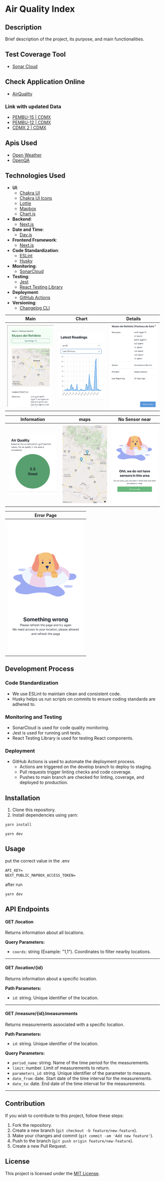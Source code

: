 # Air Quality Index

## Description
Brief description of the project, its purpose, and main functionalities.


## Test Coverage Tool
- [Sonar Cloud](https://sonarcloud.io/project/overview?id=miguel-jardinez_airquality)

## Check Application Online
- [AirQuality](https://airquality-miguel-jardinez.vercel.app/)

### Link with updated Data
- [PEMBU-15 | CDMX](https://airquality-miguel-jardinez.vercel.app/location/356290)
- [PEMBU-12 | CDMX](https://airquality-miguel-jardinez.vercel.app/location/352972)
- [CDMX 2 | CDMX](https://airquality-miguel-jardinez.vercel.app/location/253827)

## Apis Used
- [Open Weather](https://openweathermap.org/)
- [OpenQA](https://openaq.org/)


## Technologies Used
- **UI**:
    - [Chakra UI](https://chakra-ui.com/)
    - [Chakra UI Icons](https://chakra-ui.com/docs/media-and-icons/icon)
    - [Lottie](https://airbnb.io/lottie/#/)
    - [Mapbox](https://www.mapbox.com/)
    - [Chart.js](https://www.chartjs.org/)
- **Backend**:
    - [Next.js](https://nextjs.org/)
- **Date and Time**:
    - [Day.js](https://day.js.org/)
- **Frontend Framework**:
    - [Next.js](https://nextjs.org/)
- **Code Standardization**:
    - [ESLint](https://eslint.org/)
    - [Husky](https://typicode.github.io/husky/#/)
- **Monitoring**:
    - [SonarCloud](https://sonarcloud.io/)
- **Testing**:
    - [Jest](https://jestjs.io/)
    - [React Testing Library](https://testing-library.com/docs/react-testing-library/intro/)
- **Deployment**:
    - [GitHub Actions](https://github.com/features/actions)
- **Versioning**:
    - [Changelog CLI](https://changelog.md/cli/)

|                      Main                       |                      Chart                       |                      Details                       |
|:-----------------------------------------------:|:------------------------------------------------:|:--------------------------------------------------:|
| <img src="docs/images/main.png" width="250px"/> | <img src="docs/images/chart.png" width="250px"/> | <img src="docs/images/details.png" width="250px"/> |

|                      Information                       |                      maps                       |                   No Sensor near                   |
|:------------------------------------------------------:|:-----------------------------------------------:|:--------------------------------------------------:|
| <img src="docs/images/information.png" width="250px"/> | <img src="docs/images/maps.png" width="250px"/> | <img src="docs/images/no-data.png" width="250px"/> |

|                      Error Page                       |
|:-----------------------------------------------------:|
| <img src="docs/images/error-page.png" width="250px"/> |

## Development Process
### Code Standardization
- We use ESLint to maintain clean and consistent code.
- Husky helps us run scripts on commits to ensure coding standards are adhered to.

### Monitoring and Testing
- SonarCloud is used for code quality monitoring.
- Jest is used for running unit tests.
- React Testing Library is used for testing React components.

### Deployment
- GitHub Actions is used to automate the deployment process.
    - Actions are triggered on the develop branch to deploy to staging.
    - Pull requests trigger linting checks and code coverage.
    - Pushes to main branch are checked for linting, coverage, and deployed to production.

## Installation
1. Clone this repository.
2. Install dependencies using yarn:

````
yarn install
````
````
yarn dev
````


## Usage
put the correct value in the .env
````
API_KEY=
NEXT_PUBLIC_MAPBOX_ACCESS_TOKEN=
````
after run
````
yarn dev
````

## API Endpoints

#### GET /location

Returns information about all locations.

**Query Parameters:**
- `coords`: string (Example: "1,1"). Coordinates to filter nearby locations.

---

#### GET /location/{id}

Returns information about a specific location.

**Path Parameters:**
- `id`: string. Unique identifier of the location.

---

#### GET /measure/{id}/measurements

Returns measurements associated with a specific location.

**Path Parameters:**
- `id`: string. Unique identifier of the location.

**Query Parameters:**
- `period_name`: string. Name of the time period for the measurements.
- `limit`: number. Limit of measurements to return.
- `parameters_id`: string. Unique identifier of the parameter to measure.
- `date_from`: date. Start date of the time interval for the measurements.
- `date_to`: date. End date of the time interval for the measurements.

---

## Contribution
If you wish to contribute to this project, follow these steps:
1. Fork the repository.
2. Create a new branch (`git checkout -b feature/new-feature`).
3. Make your changes and commit (`git commit -am 'Add new feature'`).
4. Push to the branch (`git push origin feature/new-feature`).
5. Create a new Pull Request.

## License
This project is licensed under the [MIT License](https://opensource.org/licenses/MIT).
